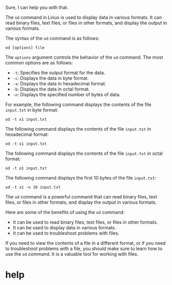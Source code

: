 Sure, I can help you with that.

The `od` command in Linux is used to display data in various formats. It can read binary files, text files, or files in other formats, and display the output in various formats.

The syntax of the `od` command is as follows:

```
od [options] file
```

The `options` argument controls the behavior of the `od` command. The most common options are as follows:

* `-t`: Specifies the output format for the data.
* `-c`: Displays the data in byte format.
* `-x`: Displays the data in hexadecimal format.
* `-b`: Displays the data in octal format.
* `-n`: Displays the specified number of bytes of data.

For example, the following command displays the contents of the file `input.txt` in byte format:

```
od -t x1 input.txt
```

The following command displays the contents of the file `input.txt` in hexadecimal format:

```
od -t x1 input.txt
```

The following command displays the contents of the file `input.txt` in octal format:

```
od -t o1 input.txt
```

The following command displays the first 10 bytes of the file `input.txt`:

```
od -t x1 -n 10 input.txt
```

The `od` command is a powerful command that can read binary files, text files, or files in other formats, and display the output in various formats.

Here are some of the benefits of using the `od` command:

* It can be used to read binary files, text files, or files in other formats.
* It can be used to display data in various formats.
* It can be used to troubleshoot problems with files.

If you need to view the contents of a file in a different format, or if you need to troubleshoot problems with a file, you should make sure to learn how to use the `od` command. It is a valuable tool for working with files.




# help 

```

```
